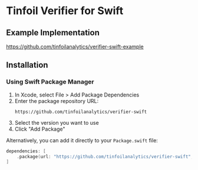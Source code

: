 # Tinfoil Verifier for Swift

## Example Implementation

https://github.com/tinfoilanalytics/verifier-swift-example

## Installation

### Using Swift Package Manager

1. In Xcode, select File > Add Package Dependencies
2. Enter the package repository URL:
   ```
   https://github.com/tinfoilanalytics/verifier-swift
   ```
3. Select the version you want to use
4. Click "Add Package"

Alternatively, you can add it directly to your `Package.swift` file:

```swift
dependencies: [
    .package(url: "https://github.com/tinfoilanalytics/verifier-swift", exact: "0.0.2")
]
```
